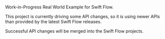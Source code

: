 Work-in-Progress Real World Example for Swift Flow.

This project is currently driving some API changes, so it is using newer APIs than provided by the latest Swift Flow releases.

Successful API changes will be merged into the Swift Flow projects.
